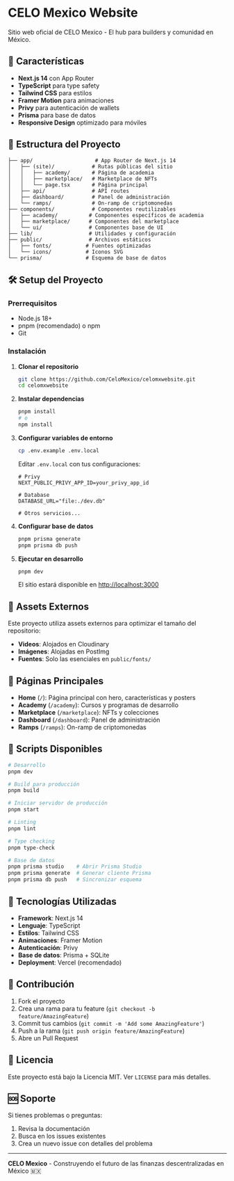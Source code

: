 # CELO Mexico Website

Sitio web oficial de CELO Mexico - El hub para builders y comunidad en México.

## 🚀 Características

- **Next.js 14** con App Router
- **TypeScript** para type safety
- **Tailwind CSS** para estilos
- **Framer Motion** para animaciones
- **Privy** para autenticación de wallets
- **Prisma** para base de datos
- **Responsive Design** optimizado para móviles

## 📁 Estructura del Proyecto

```
├── app/                    # App Router de Next.js 14
│   ├── (site)/            # Rutas públicas del sitio
│   │   ├── academy/       # Página de academia
│   │   ├── marketplace/   # Marketplace de NFTs
│   │   └── page.tsx       # Página principal
│   ├── api/               # API routes
│   ├── dashboard/         # Panel de administración
│   └── ramps/             # On-ramp de criptomonedas
├── components/            # Componentes reutilizables
│   ├── academy/          # Componentes específicos de academia
│   ├── marketplace/      # Componentes del marketplace
│   └── ui/               # Componentes base de UI
├── lib/                  # Utilidades y configuración
├── public/               # Archivos estáticos
│   ├── fonts/           # Fuentes optimizadas
│   └── icons/           # Iconos SVG
└── prisma/              # Esquema de base de datos
```

## 🛠️ Setup del Proyecto

### Prerrequisitos

- Node.js 18+ 
- pnpm (recomendado) o npm
- Git

### Instalación

1. **Clonar el repositorio**
   ```bash
   git clone https://github.com/CeloMexico/celomxwebsite.git
   cd celomxwebsite
   ```

2. **Instalar dependencias**
   ```bash
   pnpm install
   # o
   npm install
   ```

3. **Configurar variables de entorno**
   ```bash
   cp .env.example .env.local
   ```
   
   Editar `.env.local` con tus configuraciones:
   ```env
   # Privy
   NEXT_PUBLIC_PRIVY_APP_ID=your_privy_app_id
   
   # Database
   DATABASE_URL="file:./dev.db"
   
   # Otros servicios...
   ```

4. **Configurar base de datos**
   ```bash
   pnpm prisma generate
   pnpm prisma db push
   ```

5. **Ejecutar en desarrollo**
   ```bash
   pnpm dev
   ```

   El sitio estará disponible en [http://localhost:3000](http://localhost:3000)

## 🎨 Assets Externos

Este proyecto utiliza assets externos para optimizar el tamaño del repositorio:

- **Videos**: Alojados en Cloudinary
- **Imágenes**: Alojadas en PostImg
- **Fuentes**: Solo las esenciales en `public/fonts/`

## 📱 Páginas Principales

- **Home** (`/`): Página principal con hero, características y posters
- **Academy** (`/academy`): Cursos y programas de desarrollo
- **Marketplace** (`/marketplace`): NFTs y colecciones
- **Dashboard** (`/dashboard`): Panel de administración
- **Ramps** (`/ramps`): On-ramp de criptomonedas

## 🔧 Scripts Disponibles

```bash
# Desarrollo
pnpm dev

# Build para producción
pnpm build

# Iniciar servidor de producción
pnpm start

# Linting
pnpm lint

# Type checking
pnpm type-check

# Base de datos
pnpm prisma studio    # Abrir Prisma Studio
pnpm prisma generate  # Generar cliente Prisma
pnpm prisma db push   # Sincronizar esquema
```

## 🎯 Tecnologías Utilizadas

- **Framework**: Next.js 14
- **Lenguaje**: TypeScript
- **Estilos**: Tailwind CSS
- **Animaciones**: Framer Motion
- **Autenticación**: Privy
- **Base de datos**: Prisma + SQLite
- **Deployment**: Vercel (recomendado)

## 🤝 Contribución

1. Fork el proyecto
2. Crea una rama para tu feature (`git checkout -b feature/AmazingFeature`)
3. Commit tus cambios (`git commit -m 'Add some AmazingFeature'`)
4. Push a la rama (`git push origin feature/AmazingFeature`)
5. Abre un Pull Request

## 📄 Licencia

Este proyecto está bajo la Licencia MIT. Ver `LICENSE` para más detalles.

## 🆘 Soporte

Si tienes problemas o preguntas:

1. Revisa la documentación
2. Busca en los issues existentes
3. Crea un nuevo issue con detalles del problema

---

**CELO Mexico** - Construyendo el futuro de las finanzas descentralizadas en México 🇲🇽